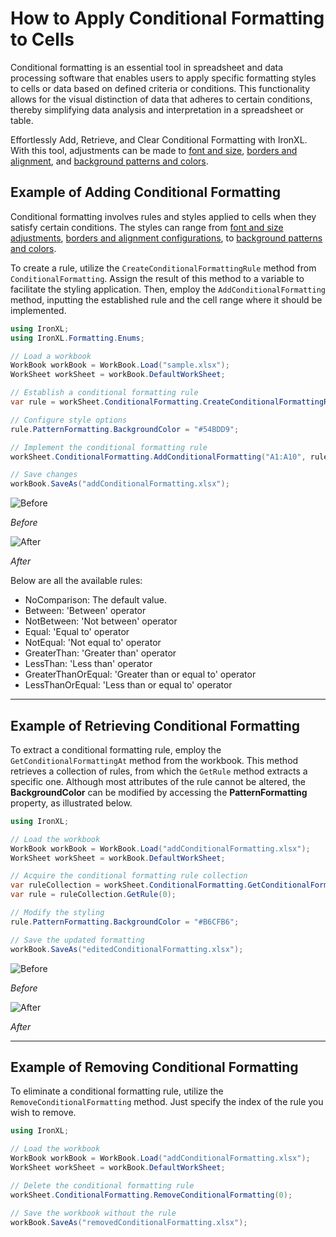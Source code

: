 # How to Apply Conditional Formatting to Cells

Conditional formatting is an essential tool in spreadsheet and data processing software that enables users to apply specific formatting styles to cells or data based on defined criteria or conditions. This functionality allows for the visual distinction of data that adheres to certain conditions, thereby simplifying data analysis and interpretation in a spreadsheet or table.

Effortlessly Add, Retrieve, and Clear Conditional Formatting with IronXL. With this tool, adjustments can be made to [font and size](https://ironsoftware.com/csharp/excel/how-to/cell-font-size/), [borders and alignment](https://ironsoftware.com/csharp/excel/how-to/border-alignment/), and [background patterns and colors](https://ironsoftware.com/csharp/excel/how-to/background-pattern-color/).

## Example of Adding Conditional Formatting

Conditional formatting involves rules and styles applied to cells when they satisfy certain conditions. The styles can range from [font and size adjustments](https://ironsoftware.com/csharp/excel/how-to/cell-font-size/), [borders and alignment configurations](https://ironsoftware.com/csharp/excel/how-to/border-alignment/), to [background patterns and colors](https://ironsoftware.com/csharp/excel/how-to/background-pattern-color/).

To create a rule, utilize the `CreateConditionalFormattingRule` method from `ConditionalFormatting`. Assign the result of this method to a variable to facilitate the styling application. Then, employ the `AddConditionalFormatting` method, inputting the established rule and the cell range where it should be implemented.

```cs
using IronXL;
using IronXL.Formatting.Enums;

// Load a workbook
WorkBook workBook = WorkBook.Load("sample.xlsx");
WorkSheet workSheet = workBook.DefaultWorkSheet;

// Establish a conditional formatting rule
var rule = workSheet.ConditionalFormatting.CreateConditionalFormattingRule(ComparisonOperator.LessThan, "8");

// Configure style options
rule.PatternFormatting.BackgroundColor = "#54BDD9";

// Implement the conditional formatting rule
workSheet.ConditionalFormatting.AddConditionalFormatting("A1:A10", rule);

// Save changes
workBook.SaveAs("addConditionalFormatting.xlsx");
```

<div class="competitors-section__wrapper-even-1">
    <div class="competitors__card" style="width: 49%;">
        <img src="https://ironsoftware.com/static-assets/excel/how-to/conditional-formatting/before.png" alt="Before" class="img-responsive add-shadow" style="margin: auto;">
        <p class="competitors__download-link" style="color: #181818; font-style: italic;">Before</p>
    </div>
    <div class="competitors__card" style="width: 49%;">
        <img src="https://ironsoftware.com/static-assets/excel/how-to/conditional-formatting/after.png" alt="After" class="img-responsive add-shadow" style="margin: auto;">
        <p class="competitors__download-link" style="color: #181818; font-style: italic;">After</p>
    </div>
</div>

Below are all the available rules:
- NoComparison: The default value.
- Between: 'Between' operator
- NotBetween: 'Not between' operator
- Equal: 'Equal to' operator
- NotEqual: 'Not equal to' operator
- GreaterThan: 'Greater than' operator
- LessThan: 'Less than' operator
- GreaterThanOrEqual: 'Greater than or equal to' operator
- LessThanOrEqual: 'Less than or equal to' operator

<hr>

## Example of Retrieving Conditional Formatting

To extract a conditional formatting rule, employ the `GetConditionalFormattingAt` method from the workbook. This method retrieves a collection of rules, from which the `GetRule` method extracts a specific one. Although most attributes of the rule cannot be altered, the **BackgroundColor** can be modified by accessing the **PatternFormatting** property, as illustrated below.

```cs
using IronXL;

// Load the workbook
WorkBook workBook = WorkBook.Load("addConditionalFormatting.xlsx");
WorkSheet workSheet = workBook.DefaultWorkSheet;

// Acquire the conditional formatting rule collection
var ruleCollection = workSheet.ConditionalFormatting.GetConditionalFormattingAt(0);
var rule = ruleCollection.GetRule(0);

// Modify the styling
rule.PatternFormatting.BackgroundColor = "#B6CFB6";

// Save the updated formatting
workBook.SaveAs("editedConditionalFormatting.xlsx");
```

<div class="competitors-section__wrapper-even-1">
    <div class="competitors__card" style="width: 49%;">
        <img src="https://ironsoftware.com/static-assets/excel/how-to/conditional-formatting/after.png" alt="Before" class="img-responsive add-shadow" style="margin: auto;">
        <p class="competitors__download-link" style="color: #181818; font-style: italic;">Before</p>
    </div>
    <div class="competitors__card" style="width: 49%;">
        <img src="https://ironsoftware.com/static-assets/excel/how-to/conditional-formatting/edit-style.png" alt="After" class="img-responsive add-shadow" style="margin:auto;">
        <p class="competitors__download-link" style="color: #181818; font-style: italic;">After</p>
    </div>
</div>

<hr>

## Example of Removing Conditional Formatting

To eliminate a conditional formatting rule, utilize the `RemoveConditionalFormatting` method. Just specify the index of the rule you wish to remove.

```cs
using IronXL;

// Load the workbook
WorkBook workBook = WorkBook.Load("addConditionalFormatting.xlsx");
WorkSheet workSheet = workBook.DefaultWorkSheet;

// Delete the conditional formatting rule
workSheet.ConditionalFormatting.RemoveConditionalFormatting(0);

// Save the workbook without the rule
workBook.SaveAs("removedConditionalFormatting.xlsx");
```